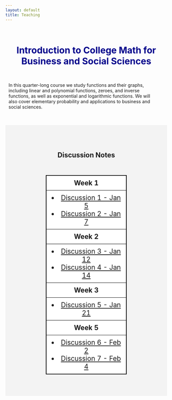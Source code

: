 ```yaml
---
layout: default
title: Teaching
---
```



<!--
<img src="/pictures/banner31.jpg" style="width:100%; height:100%;">
-->

<br>
<h1 align=center style="color:darkblue">Introduction to College Math for Business and Social Sciences</h1>
<br>
<p style="margin-left:10px; margin-right:50px;">In this quarter-long course we study functions and their graphs, including linear and polynomial functions, zeroes, and inverse functions, as well as exponential and logarithmic functions. We will also cover elementary probability and applications to business and social sciences.</p>
<br>


<br>
<div style="background-color: #f3f3f3; ">
	<br/>
	<style>
		table, th, td { border: 1px solid black; border-collapse: collapse; background: #ffffff; margin-top: 50px; margin-bottom:50px; }
		/*th { background: #c4c4c4; }*/
		th, td { padding: 10px; font-size: 1.3em;}
	</style>
	<div align=center>
		<br><br>
		<h2>Discussion Notes</h2>
		<table style="width: 50%; table-layout: fixed;">
			<tr>
				<th>Week 1</th>
			</tr>
			<tr>
				<td align=center>
					<li><a href="/teaching/4/Discussion_1.pdf">Discussion 1 - Jan 5</a></li>
					<li><a href="/teaching/4/Discussion_2.pdf">Discussion 2 - Jan 7</a></li>
				</td>
			</tr>
			<tr>
				<th>Week 2</th>
			</tr>
			<tr>
				<td align=center>
					<li><a href="/teaching/4/Discussion_3.pdf">Discussion 3 - Jan 12</a></li>
					<li><a href="/teaching/4/Discussion_4.pdf">Discussion 4 - Jan 14</a></li>
				</td>
			</tr>
			<tr>
				<th>Week 3</th>
			</tr>
			<tr>
				<td align=center>
					<li><a href="/teaching/4/Discussion_5.pdf">Discussion 5 - Jan 21</a></li>
				</td>
			</tr>
			<tr>
				<th>Week 5</th>
			</tr>
			<tr>
				<td align=center>
					<li><a href="/teaching/4/Discussion_6.pdf">Discussion 6 - Feb 2</a></li>
					<li><a href="/teaching/4/Discussion_7.pdf">Discussion 7 - Feb 4</a></li>
				</td>
			</tr>
		</table>
	</div>
	<br>
</div>



